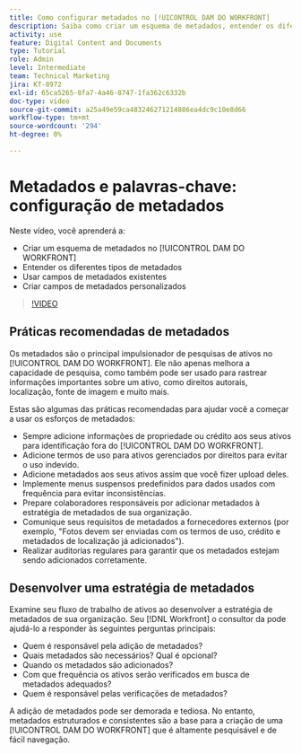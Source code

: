 ```yaml
---
title: Como configurar metadados no [!UICONTROL DAM DO WORKFRONT]
description: Saiba como criar um esquema de metadados, entender os diferentes tipos de metadados, usar campos de metadados existentes e muito mais no [!UICONTROL DAM DO WORKFRONT].
activity: use
feature: Digital Content and Documents
type: Tutorial
role: Admin
level: Intermediate
team: Technical Marketing
jira: KT-8972
exl-id: 65ca5265-8fa7-4a46-8747-1fa362c6332b
doc-type: video
source-git-commit: a25a49e59ca483246271214886ea4dc9c10e8d66
workflow-type: tm+mt
source-wordcount: '294'
ht-degree: 0%

---
```


# Metadados e palavras-chave: configuração de metadados

Neste vídeo, você aprenderá a:

* Criar um esquema de metadados no [!UICONTROL DAM DO WORKFRONT]
* Entender os diferentes tipos de metadados
* Usar campos de metadados existentes
* Criar campos de metadados personalizados

>[!VIDEO](https://video.tv.adobe.com/v/335235/?quality=12&learn=on)

## Práticas recomendadas de metadados

Os metadados são o principal impulsionador de pesquisas de ativos no [!UICONTROL DAM DO WORKFRONT]. Ele não apenas melhora a capacidade de pesquisa, como também pode ser usado para rastrear informações importantes sobre um ativo, como direitos autorais, localização, fonte de imagem e muito mais.

Estas são algumas das práticas recomendadas para ajudar você a começar a usar os esforços de metadados:

* Sempre adicione informações de propriedade ou crédito aos seus ativos para identificação fora do [!UICONTROL DAM DO WORKFRONT].
* Adicione termos de uso para ativos gerenciados por direitos para evitar o uso indevido.
* Adicione metadados aos seus ativos assim que você fizer upload deles.
* Implemente menus suspensos predefinidos para dados usados com frequência para evitar inconsistências.
* Prepare colaboradores responsáveis por adicionar metadados à estratégia de metadados de sua organização.
* Comunique seus requisitos de metadados a fornecedores externos (por exemplo, &quot;Fotos devem ser enviadas com os termos de uso, crédito e metadados de localização já adicionados&quot;).
* Realizar auditorias regulares para garantir que os metadados estejam sendo adicionados corretamente.

## Desenvolver uma estratégia de metadados

Examine seu fluxo de trabalho de ativos ao desenvolver a estratégia de metadados de sua organização. Seu [!DNL Workfront] o consultor da pode ajudá-lo a responder às seguintes perguntas principais:

* Quem é responsável pela adição de metadados?
* Quais metadados são necessários? Qual é opcional?
* Quando os metadados são adicionados?
* Com que frequência os ativos serão verificados em busca de metadados adequados?
* Quem é responsável pelas verificações de metadados?

A adição de metadados pode ser demorada e tediosa. No entanto, metadados estruturados e consistentes são a base para a criação de uma [!UICONTROL DAM DO WORKFRONT] que é altamente pesquisável e de fácil navegação.
